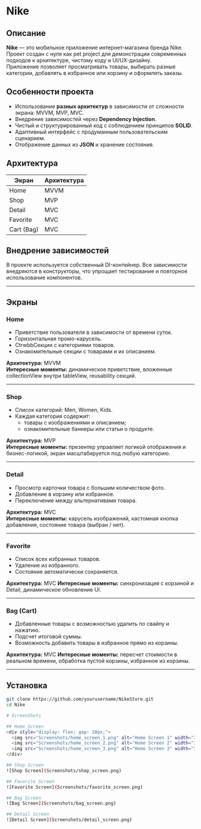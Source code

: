 # Nike

## Описание

**Nike** — это мобильное приложение интернет-магазина бренда Nike. Проект создан с нуля как pet project для демонстрации современных подходов к архитектуре, чистому коду и UI/UX-дизайну.  
Приложение позволяет просматривать товары, выбирать разные категории, добавлять в избранное или корзину и оформлять заказы.

## Особенности проекта

- Использование **разных архитектур** в зависимости от сложности экрана: MVVM, MVP, MVC.
- Внедрение зависимостей через **Dependency Injection**.
- Чистый и структурированный код с соблюдением принципов **SOLID**.
- Адаптивный интерфейс с продуманным пользовательским сценарием.
- Отображение данных из **JSON** и хранение состояния.

## Архитектура

| Экран         | Архитектура |
|---------------|-------------|
| Home          | MVVM        |
| Shop          | MVP         |
| Detail        | MVC         |
| Favorite      | MVC        |
| Cart (Bag)    | MVC        |

## Внедрение зависимостей

В проекте используется собственный DI-контейнер. Все зависимости внедряются в конструкторы, что упрощает тестирование и повторное использование компонентов.

---

## Экраны

### Home

- Приветствие пользователя в зависимости от времени суток.
- Горизонтальная промо-карусель.
- CtrwbbСекции с категориями товаров.
- Ознакомительные секции с товарами и их описанием.

**Архитектура:** MVVM  
**Интересные моменты:** динамическое приветствие, вложенные collectionView внутри tableView, reusability секций.

---

### Shop

- Список категорий: Men, Women, Kids.
- Каждая категория содержит:
  - товары с изображениями и описанием;
  - ознакомительные баннеры или статьи о продукте.

**Архитектура:** MVP  
**Интересные моменты:** презентер управляет логикой отображения и бизнес-логикой, экран масштабируется под любую категорию.

---

### Detail

- Просмотр карточки товара с большим количеством фото.
- Добавление в корзину или избранное.
- Переключение между альтернативами товара.

**Архитектура:** MVC  
**Интересные моменты:** карусель изображений, кастомная кнопка добавления, состояние товара (выбран / нет).

---

### Favorite

- Список всех избранных товаров.
- Удаление из избранного.
- Состояние автоматически сохраняется.

**Архитектура:** MVС 
**Интересные моменты:** синхронизация с корзиной и Detail, динамическое обновление UI.

---

### Bag (Cart)

- Добавленные товары с возможностью удалить по свайпу и нажатию.
- Подсчет итоговой суммы.
- Возможность добавить товары в избранное прямо из корзины.

**Архитектура:** MVС 
**Интересные моменты:** пересчет стоимости в реальном времени, обработка пустой корзины, избранное из корзины.

---

## Установка

```bash
git clone https://github.com/yourusername/NikeStore.git
cd Nike

# ScreenShots

## Home Screen
<div style="display: flex; gap: 10px;">
  <img src="Screenshots/home_screen_1.png" alt="Home Screen 1" width="330"/>
  <img src="Screenshots/home_screen_2.png" alt="Home Screen 2" width="330"/>
  <img src="Screenshots/home_screen_3.png" alt="Home Screen 3" width="330"/>
</div>

## Shop Screen
![Shop Screen](Screenshots/shop_screen.png)

## Favorite Screen
![Favorite Screen](Screenshots/favorite_screen.png)

## Bag Screen
![Bag Screen](Screenshots/bag_screen.png)

## Detail Screen
![Detail Screen](Screenshots/detail_screen.png)
